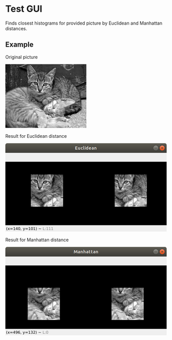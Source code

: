 # Test GUI
Finds closest histograms for provided picture by Euclidean and Manhattan distances.
## Example
Original picture

![Image alt](https://github.com/LenSunko01/TestGUI/raw/master/samples/grayscalecats.jpeg)

Result for Euclidean distance 

![Image alt](https://github.com/LenSunko01/TestGUI/raw/master/samples/Euclidean.png)

Result for Manhattan distance 

![Image alt](https://github.com/LenSunko01/TestGUI/raw/master/samples/Manhattan.png)
